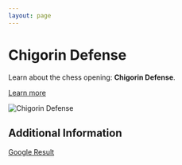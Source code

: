 ```yaml
---
layout: page
---
```

# Chigorin Defense

Learn about the chess opening: **Chigorin Defense**.

[Learn more](https://www.thechesswebsite.com/chigorin-defense/)

![Chigorin Defense](https://www.thechesswebsite.com/wp-content/uploads/2014/12/chigorin-defense-featured.jpg)

## Additional Information

[Google Result](https://en.wikipedia.org/wiki/Chigorin_Defense)
